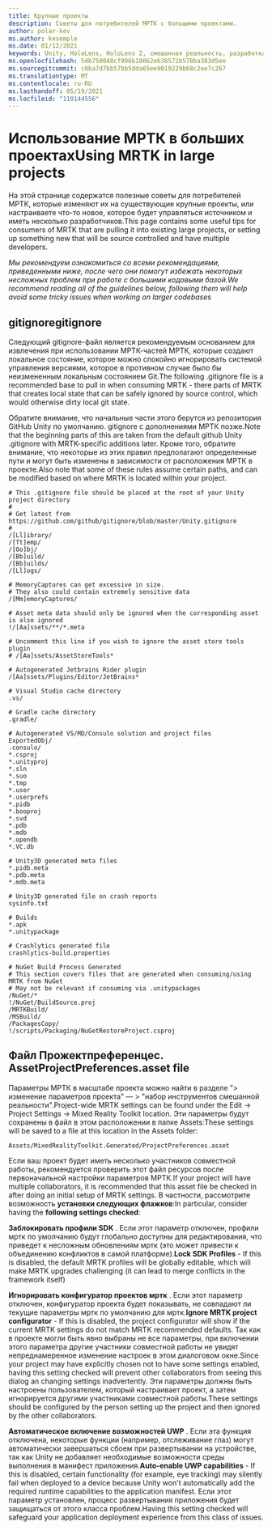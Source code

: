 ```yaml
---
title: Крупные проекты
description: Советы для потребителей МРТК с большими проектами.
author: polar-kev
ms.author: kesemple
ms.date: 01/12/2021
keywords: Unity, HoloLens, HoloLens 2, смешанная реальность, разработка, MRTK
ms.openlocfilehash: 5db750048cf996b10062e638572b578ba383d5ee
ms.sourcegitcommit: c0ba7d7bb57bb5dda65ee9019229b68c2ee7c267
ms.translationtype: MT
ms.contentlocale: ru-RU
ms.lasthandoff: 05/19/2021
ms.locfileid: "110144556"
---
```

# <a name="using-mrtk-in-large-projects"></a><span data-ttu-id="f4c67-104">Использование МРТК в больших проектах</span><span class="sxs-lookup"><span data-stu-id="f4c67-104">Using MRTK in large projects</span></span>

<span data-ttu-id="f4c67-105">На этой странице содержатся полезные советы для потребителей МРТК, которые изменяют их на существующие крупные проекты, или настраиваете что-то новое, которое будет управляться источником и иметь несколько разработчиков.</span><span class="sxs-lookup"><span data-stu-id="f4c67-105">This page contains some useful tips for consumers of MRTK that are pulling it into existing large projects, or setting up something new that will be source controlled and have multiple developers.</span></span>

<span data-ttu-id="f4c67-106">*Мы рекомендуем ознакомиться со всеми рекомендациями, приведенными ниже, после чего они помогут избежать некоторых несложных проблем при работе с большими кодовыми базой.*</span><span class="sxs-lookup"><span data-stu-id="f4c67-106">*We recommend reading all of the guidelines below, following them will help avoid some tricky issues when working on larger codebases*</span></span>

## <a name="gitignore"></a><span data-ttu-id="f4c67-107">gitignore</span><span class="sxs-lookup"><span data-stu-id="f4c67-107">gitignore</span></span>

<span data-ttu-id="f4c67-108">Следующий gitignore-файл является рекомендуемым основанием для извлечения при использовании МРТК-частей МРТК, которые создают локальное состояние, которое можно спокойно игнорировать системой управления версиями, которое в противном случае было бы неизмененным локальным состоянием Git.</span><span class="sxs-lookup"><span data-stu-id="f4c67-108">The following .gitignore file is a recommended base to pull in when consuming MRTK - there parts of MRTK that creates local state that can be safely ignored by source control, which would otherwise dirty local git state.</span></span>

<span data-ttu-id="f4c67-109">Обратите внимание, что начальные части этого берутся из репозитория GitHub Unity по умолчанию. gitignore с дополнениями МРТК позже.</span><span class="sxs-lookup"><span data-stu-id="f4c67-109">Note that the beginning parts of this are taken from the default github Unity .gitignore with MRTK-specific additions later.</span></span> <span data-ttu-id="f4c67-110">Кроме того, обратите внимание, что некоторые из этих правил предполагают определенные пути и могут быть изменены в зависимости от расположения МРТК в проекте.</span><span class="sxs-lookup"><span data-stu-id="f4c67-110">Also note that some of these rules assume certain paths, and can be modified based on where MRTK is located within your project.</span></span>

```
# This .gitignore file should be placed at the root of your Unity project directory
#
# Get latest from https://github.com/github/gitignore/blob/master/Unity.gitignore
#
/[Ll]ibrary/
/[Tt]emp/
/[Oo]bj/
/[Bb]uild/
/[Bb]uilds/
/[Ll]ogs/

# MemoryCaptures can get excessive in size.
# They also could contain extremely sensitive data
/[Mm]emoryCaptures/

# Asset meta data should only be ignored when the corresponding asset is also ignored
!/[Aa]ssets/**/*.meta

# Uncomment this line if you wish to ignore the asset store tools plugin
# /[Aa]ssets/AssetStoreTools*

# Autogenerated Jetbrains Rider plugin
/[Aa]ssets/Plugins/Editor/JetBrains*

# Visual Studio cache directory
.vs/

# Gradle cache directory
.gradle/

# Autogenerated VS/MD/Consulo solution and project files
ExportedObj/
.consulo/
*.csproj
*.unityproj
*.sln
*.suo
*.tmp
*.user
*.userprefs
*.pidb
*.booproj
*.svd
*.pdb
*.mdb
*.opendb
*.VC.db

# Unity3D generated meta files
*.pidb.meta
*.pdb.meta
*.mdb.meta

# Unity3D generated file on crash reports
sysinfo.txt

# Builds
*.apk
*.unitypackage

# Crashlytics generated file
crashlytics-build.properties

# NuGet Build Process Generated
# This section covers files that are generated when consuming/using MRTK from NuGet
# May not be relevant if consuming via .unitypackages
/NuGet/*
!/NuGet/BuildSource.proj
/MRTKBuild/
/MSBuild/
/PackagesCopy/
!/scripts/Packaging/NuGetRestoreProject.csproj
```

## <a name="projectpreferencesasset-file"></a><span data-ttu-id="f4c67-111">Файл Прожектпреференцес. Asset</span><span class="sxs-lookup"><span data-stu-id="f4c67-111">ProjectPreferences.asset file</span></span>

<span data-ttu-id="f4c67-112">Параметры МРТК в масштабе проекта можно найти в разделе "> изменение параметров проекта" — > "набор инструментов смешанной реальности".</span><span class="sxs-lookup"><span data-stu-id="f4c67-112">Project-wide MRTK settings can be found under the Edit -> Project Settings -> Mixed Reality Toolkit location.</span></span> <span data-ttu-id="f4c67-113">Эти параметры будут сохранены в файл в этом расположении в папке Assets:</span><span class="sxs-lookup"><span data-stu-id="f4c67-113">These settings will be saved to a file at this location in the Assets folder:</span></span>

```
Assets/MixedRealityToolkit.Generated/ProjectPreferences.asset
```

<span data-ttu-id="f4c67-114">Если ваш проект будет иметь несколько участников совместной работы, рекомендуется проверить этот файл ресурсов после первоначальной настройки параметров МРТК.</span><span class="sxs-lookup"><span data-stu-id="f4c67-114">If your project will have multiple collaborators, it is recommended that this asset file be checked in after doing an initial setup of MRTK settings.</span></span> <span data-ttu-id="f4c67-115">В частности, рассмотрите возможность **установки следующих флажков**:</span><span class="sxs-lookup"><span data-stu-id="f4c67-115">In particular, consider having the **following settings checked**:</span></span>

<span data-ttu-id="f4c67-116">**Заблокировать профили SDK** . Если этот параметр отключен, профили мртк по умолчанию будут глобально доступны для редактирования, что приведет к несложным обновлениям мртк (это может привести к объединению конфликтов в самой платформе).</span><span class="sxs-lookup"><span data-stu-id="f4c67-116">**Lock SDK Profiles** - If this is disabled, the default MRTK profiles will be globally editable, which will make MRTK upgrades challenging (it can lead to merge conflicts in the framework itself)</span></span>

<span data-ttu-id="f4c67-117">**Игнорировать конфигуратор проектов мртк** . Если этот параметр отключен, конфигуратор проекта будет показывать, не совпадают ли текущие параметры мртк по умолчанию для мртк.</span><span class="sxs-lookup"><span data-stu-id="f4c67-117">**Ignore MRTK project configurator** - If this is disabled, the project configurator will show if the current MRTK settings do not match MRTK recommended defaults.</span></span> <span data-ttu-id="f4c67-118">Так как в проекте могли быть явно выбраны не все параметры, при включении этого параметра другие участники совместной работы не увидят непреднамеренное изменение настроек в этом диалоговом окне.</span><span class="sxs-lookup"><span data-stu-id="f4c67-118">Since your project may have explicitly chosen not to have some settings enabled, having this setting checked will prevent other collaborators from seeing this dialog an changing settings inadvertently.</span></span> <span data-ttu-id="f4c67-119">Эти параметры должны быть настроены пользователем, который настраивает проект, а затем игнорируется другими участниками совместной работы.</span><span class="sxs-lookup"><span data-stu-id="f4c67-119">These settings should be configured by the person setting up the project and then ignored by the other collaborators.</span></span>

<span data-ttu-id="f4c67-120">**Автоматическое включение возможностей UWP** . Если эта функция отключена, некоторые функции (например, отслеживание глаз) могут автоматически завершаться сбоем при развертывании на устройстве, так как Unity не добавляет необходимые возможности среды выполнения в манифест приложения.</span><span class="sxs-lookup"><span data-stu-id="f4c67-120">**Auto-enable UWP capabilities** - If this is disabled, certain functionality (for example, eye tracking) may silently fail when deployed to a device because Unity won't automatically add the required runtime capabilities to the application manifest.</span></span> <span data-ttu-id="f4c67-121">Если этот параметр установлен, процесс развертывания приложения будет защищаться от этого класса проблем.</span><span class="sxs-lookup"><span data-stu-id="f4c67-121">Having this setting checked will safeguard your application deployment experience from this class of issues.</span></span>
